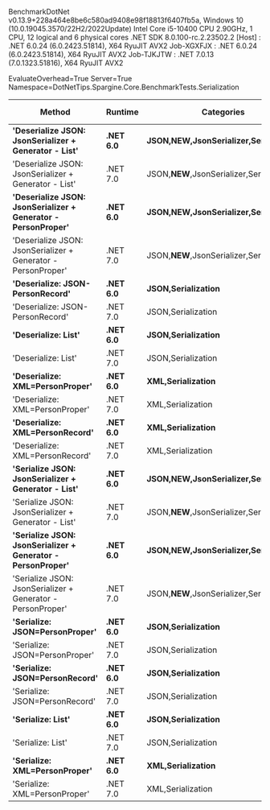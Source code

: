 
BenchmarkDotNet v0.13.9+228a464e8be6c580ad9408e98f18813f6407fb5a, Windows 10 (10.0.19045.3570/22H2/2022Update)
Intel Core i5-10400 CPU 2.90GHz, 1 CPU, 12 logical and 6 physical cores
.NET SDK 8.0.100-rc.2.23502.2
  [Host]     : .NET 6.0.24 (6.0.2423.51814), X64 RyuJIT AVX2
  Job-XGXFJX : .NET 6.0.24 (6.0.2423.51814), X64 RyuJIT AVX2
  Job-TJKJTW : .NET 7.0.13 (7.0.1323.51816), X64 RyuJIT AVX2

EvaluateOverhead=True  Server=True  Namespace=DotNetTips.Spargine.Core.BenchmarkTests.Serialization  

 Method                                                              | Runtime  | Categories                                | Mean         | Error       | StdDev      | StdErr    | Min          | Q1           | Median       | Q3           | Max          | Op/s      | CI99.9% Margin | Iterations | Kurtosis | MValue | Skewness | Rank | LogicalGroup | Baseline | Code Size | Allocated |
-------------------------------------------------------------------- |--------- |------------------------------------------ |-------------:|------------:|------------:|----------:|-------------:|-------------:|-------------:|-------------:|-------------:|----------:|---------------:|-----------:|---------:|-------:|---------:|-----:|------------- |--------- |----------:|----------:|
 **'Deserialize JSON: JsonSerializer + Generator - List<PersonProper>'** | **.NET 6.0** | **JSON,**NEW**,JsonSerializer,Serialization** | **269,303.1 ns** |   **717.33 ns** |   **671.00 ns** | **173.25 ns** | **267,922.3 ns** | **268,959.4 ns** | **269,307.2 ns** | **269,657.7 ns** | **270,331.7 ns** |   **3,713.3** |     **717.335 ns** |      **15.00** |    **2.224** |  **2.000** |  **-0.2704** |   **19** | *****            | **No**       |     **513 B** |   **78465 B** |
 'Deserialize JSON: JsonSerializer + Generator - List<PersonProper>' | .NET 7.0 | JSON,**NEW**,JsonSerializer,Serialization | 251,539.6 ns |   781.56 ns |   692.83 ns | 185.17 ns | 250,488.2 ns | 251,025.1 ns | 251,579.3 ns | 252,039.3 ns | 252,644.5 ns |   3,975.5 |     781.557 ns |      14.00 |    1.612 |  2.000 |  -0.0581 |   18 | *            | No       |     608 B |   78648 B |
 **'Deserialize JSON: JsonSerializer + Generator - PersonProper'**       | **.NET 6.0** | **JSON,**NEW**,JsonSerializer,Serialization** |   **2,168.3 ns** |     **5.23 ns** |     **4.89 ns** |   **1.26 ns** |   **2,157.5 ns** |   **2,164.9 ns** |   **2,169.0 ns** |   **2,171.7 ns** |   **2,175.5 ns** | **461,185.3** |       **5.232 ns** |      **15.00** |    **2.331** |  **2.000** |  **-0.6160** |    **5** | *****            | **No**       |     **517 B** |     **736 B** |
 'Deserialize JSON: JsonSerializer + Generator - PersonProper'       | .NET 7.0 | JSON,**NEW**,JsonSerializer,Serialization |   2,081.3 ns |    12.34 ns |    10.94 ns |   2.92 ns |   2,063.2 ns |   2,073.6 ns |   2,080.3 ns |   2,086.6 ns |   2,102.7 ns | 480,473.6 |      12.342 ns |      14.00 |    2.091 |  2.000 |   0.3537 |    4 | *            | No       |     529 B |     792 B |
 **'Deserialize: JSON-PersonRecord'**                                    | **.NET 6.0** | **JSON,Serialization**                        |   **7,662.6 ns** |    **34.04 ns** |    **31.84 ns** |   **8.22 ns** |   **7,599.7 ns** |   **7,636.5 ns** |   **7,666.8 ns** |   **7,683.5 ns** |   **7,712.3 ns** | **130,503.4** |      **34.040 ns** |      **15.00** |    **1.954** |  **2.000** |  **-0.2916** |    **9** | *****            | **No**       |     **372 B** |    **2561 B** |
 'Deserialize: JSON-PersonRecord'                                    | .NET 7.0 | JSON,Serialization                        |   7,501.5 ns |    38.58 ns |    36.09 ns |   9.32 ns |   7,425.9 ns |   7,478.0 ns |   7,508.2 ns |   7,530.6 ns |   7,553.9 ns | 133,306.8 |      38.585 ns |      15.00 |    2.106 |  2.000 |  -0.4404 |    8 | *            | No       |     376 B |    2586 B |
 **'Deserialize: List<PersonProper>'**                                   | **.NET 6.0** | **JSON,Serialization**                        | **268,141.9 ns** |   **762.09 ns** |   **675.58 ns** | **180.56 ns** | **267,234.4 ns** | **267,622.2 ns** | **267,997.4 ns** | **268,491.7 ns** | **269,473.5 ns** |   **3,729.4** |     **762.094 ns** |      **14.00** |    **1.907** |  **2.000** |   **0.4549** |   **19** | *****            | **No**       |     **372 B** |   **79592 B** |
 'Deserialize: List<PersonProper>'                                   | .NET 7.0 | JSON,Serialization                        | 253,342.5 ns | 1,141.47 ns | 1,011.88 ns | 270.44 ns | 250,939.5 ns | 252,993.8 ns | 253,569.7 ns | 253,845.9 ns | 254,790.6 ns |   3,947.2 |   1,141.472 ns |      14.00 |    3.170 |  2.000 |  -0.9181 |   18 | *            | No       |     376 B |   79182 B |
 **'Deserialize: XML=PersonProper'**                                     | **.NET 6.0** | **XML,Serialization**                         |  **23,419.3 ns** |   **102.16 ns** |    **90.56 ns** |  **24.20 ns** |  **23,288.6 ns** |  **23,350.8 ns** |  **23,436.2 ns** |  **23,461.0 ns** |  **23,568.0 ns** |  **42,699.9** |     **102.161 ns** |      **14.00** |    **1.807** |  **2.000** |   **0.0561** |   **13** | *****            | **No**       |     **547 B** |   **18914 B** |
 'Deserialize: XML=PersonProper'                                     | .NET 7.0 | XML,Serialization                         |  22,615.6 ns |   179.86 ns |   168.24 ns |  43.44 ns |  22,335.6 ns |  22,440.8 ns |  22,675.0 ns |  22,750.1 ns |  22,875.8 ns |  44,217.2 |     179.855 ns |      15.00 |    1.538 |  2.000 |  -0.2513 |   12 | *            | No       |     548 B |   19049 B |
 **'Deserialize: XML=PersonRecord'**                                     | **.NET 6.0** | **XML,Serialization**                         |  **29,282.8 ns** |    **48.78 ns** |    **43.24 ns** |  **11.56 ns** |  **29,166.5 ns** |  **29,262.4 ns** |  **29,300.2 ns** |  **29,308.5 ns** |  **29,329.2 ns** |  **34,149.7** |      **48.782 ns** |      **14.00** |    **4.078** |  **2.000** |  **-1.3299** |   **14** | *****            | **No**       |     **547 B** |   **22754 B** |
 'Deserialize: XML=PersonRecord'                                     | .NET 7.0 | XML,Serialization                         |  29,661.1 ns |   173.24 ns |   162.05 ns |  41.84 ns |  29,408.8 ns |  29,556.3 ns |  29,622.3 ns |  29,785.8 ns |  29,927.9 ns |  33,714.2 |     173.236 ns |      15.00 |    1.727 |  2.000 |   0.3336 |   14 | *            | No       |     548 B |   22897 B |
 **'Serialize JSON: JsonSerializer + Generator - List<PersonProper>'**   | **.NET 6.0** | **JSON,**NEW**,JsonSerializer,Serialization** | **125,130.2 ns** |   **451.83 ns** |   **400.54 ns** | **107.05 ns** | **124,467.2 ns** | **124,922.1 ns** | **125,037.1 ns** | **125,390.2 ns** | **125,892.3 ns** |   **7,991.7** |     **451.835 ns** |      **14.00** |    **2.071** |  **2.000** |   **0.2483** |   **17** | *****            | **No**       |     **414 B** |   **77832 B** |
 'Serialize JSON: JsonSerializer + Generator - List<PersonProper>'   | .NET 7.0 | JSON,**NEW**,JsonSerializer,Serialization | 113,534.3 ns |   323.16 ns |   302.29 ns |  78.05 ns | 113,162.2 ns | 113,299.5 ns | 113,499.0 ns | 113,713.7 ns | 114,203.9 ns |   8,807.9 |     323.164 ns |      15.00 |    2.302 |  2.000 |   0.6419 |   15 | *            | No       |     425 B |   77608 B |
 **'Serialize JSON: JsonSerializer + Generator - PersonProper'**         | **.NET 6.0** | **JSON,**NEW**,JsonSerializer,Serialization** |   **1,241.8 ns** |     **2.74 ns** |     **2.43 ns** |   **0.65 ns** |   **1,236.6 ns** |   **1,240.9 ns** |   **1,242.0 ns** |   **1,242.7 ns** |   **1,245.9 ns** | **805,313.9** |       **2.743 ns** |      **14.00** |    **2.758** |  **2.000** |  **-0.5049** |    **3** | *****            | **No**       |     **411 B** |     **744 B** |
 'Serialize JSON: JsonSerializer + Generator - PersonProper'         | .NET 7.0 | JSON,**NEW**,JsonSerializer,Serialization |   1,089.2 ns |     4.25 ns |     3.55 ns |   0.98 ns |   1,083.1 ns |   1,088.0 ns |   1,088.8 ns |   1,091.4 ns |   1,096.6 ns | 918,063.0 |       4.247 ns |      13.00 |    2.656 |  2.000 |   0.0818 |    1 | *            | No       |     422 B |     800 B |
 **'Serialize: JSON=PersonProper'**                                      | **.NET 6.0** | **JSON,Serialization**                        |   **1,227.4 ns** |     **8.03 ns** |     **7.52 ns** |   **1.94 ns** |   **1,214.5 ns** |   **1,224.0 ns** |   **1,226.4 ns** |   **1,232.5 ns** |   **1,240.5 ns** | **814,733.7** |       **8.034 ns** |      **15.00** |    **2.130** |  **2.000** |  **-0.1007** |    **3** | *****            | **No**       |     **217 B** |     **784 B** |
 'Serialize: JSON=PersonProper'                                      | .NET 7.0 | JSON,Serialization                        |   1,154.1 ns |     5.86 ns |     5.48 ns |   1.41 ns |   1,145.8 ns |   1,150.6 ns |   1,153.0 ns |   1,157.9 ns |   1,166.5 ns | 866,509.8 |       5.855 ns |      15.00 |    2.507 |  2.000 |   0.5449 |    2 | *            | No       |     223 B |     840 B |
 **'Serialize: JSON=PersonRecord'**                                      | **.NET 6.0** | **JSON,Serialization**                        |   **2,463.3 ns** |    **16.95 ns** |    **15.86 ns** |   **4.09 ns** |   **2,443.8 ns** |   **2,451.0 ns** |   **2,461.1 ns** |   **2,472.5 ns** |   **2,496.1 ns** | **405,962.8** |      **16.955 ns** |      **15.00** |    **2.181** |  **2.000** |   **0.5748** |    **6** | *****            | **No**       |     **217 B** |    **1856 B** |
 'Serialize: JSON=PersonRecord'                                      | .NET 7.0 | JSON,Serialization                        |   2,535.3 ns |    10.50 ns |     9.83 ns |   2.54 ns |   2,522.9 ns |   2,527.7 ns |   2,534.0 ns |   2,540.2 ns |   2,556.2 ns | 394,428.7 |      10.505 ns |      15.00 |    2.172 |  2.000 |   0.6884 |    7 | *            | No       |     223 B |    1984 B |
 **'Serialize: List<PersonProper>'**                                     | **.NET 6.0** | **JSON,Serialization**                        | **125,040.0 ns** |   **286.29 ns** |   **239.07 ns** |  **66.30 ns** | **124,717.9 ns** | **124,876.2 ns** | **125,035.2 ns** | **125,163.7 ns** | **125,608.0 ns** |   **7,997.4** |     **286.291 ns** |      **13.00** |    **3.033** |  **2.000** |   **0.6935** |   **17** | *****            | **No**       |     **220 B** |   **78256 B** |
 'Serialize: List<PersonProper>'                                     | .NET 7.0 | JSON,Serialization                        | 115,904.6 ns |   510.33 ns |   477.36 ns | 123.25 ns | 115,236.3 ns | 115,493.6 ns | 115,785.4 ns | 116,298.2 ns | 116,608.5 ns |   8,627.8 |     510.326 ns |      15.00 |    1.245 |  2.000 |   0.1475 |   16 | *            | No       |     226 B |   78792 B |
 **'Serialize: XML=PersonProper'**                                       | **.NET 6.0** | **XML,Serialization**                         |  **19,414.0 ns** |    **66.47 ns** |    **62.18 ns** |  **16.05 ns** |  **19,295.8 ns** |  **19,373.6 ns** |  **19,402.1 ns** |  **19,457.8 ns** |  **19,517.1 ns** |  **51,509.3** |      **66.474 ns** |      **15.00** |    **2.030** |  **2.000** |   **0.0744** |   **11** | *****            | **No**       |     **529 B** |   **21178 B** |
 'Serialize: XML=PersonProper'                                       | .NET 7.0 | XML,Serialization                         |  19,155.3 ns |    75.61 ns |    67.03 ns |  17.91 ns |  19,041.4 ns |  19,128.8 ns |  19,157.6 ns |  19,186.0 ns |  19,272.5 ns |  52,204.9 |      75.611 ns |      14.00 |    2.005 |  2.000 |   0.0218 |   10 | *            | No       |     528 B |   20985 B |
